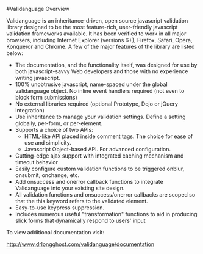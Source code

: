 #Validanguage Overview

Validanguage is an inheritance-driven, open source javascript validation library designed to be the most feature-rich, user-friendly javascript validation frameworks available. It has been verified to work in all major browsers, including Internet Explorer (versions 6+), Firefox, Safari, Opera, Konqueror and Chrome. A few of the major features of the library are listed below:
* The documentation, and the functionality itself, was designed for use by both javascript-savvy Web developers and those with no experience writing javascript.
* 100% unobtrusive javascript, name-spaced under the global validanguage object. No inline event handlers required (not even to block form submissions)
* No external libraries required (optional Prototype, Dojo or jQuery integration)
* Use inheritance to manage your validation settings. Define a setting globally, per-form, or per-element.
* Supports a choice of two APIs:
  * HTML-like API placed inside comment tags. The choice for ease of use and simplicity.
  * Javascript Object-based API. For advanced configuration.
* Cutting-edge ajax support with integrated caching mechanism and timeout behavior
* Easily configure custom validation functions to be triggered onblur, onsubmit, onchange, etc.
* Add onsuccess and onerror callback functions to integrate Validanguage into your existing site design.
* All validation functions and onsuccess/onerror callbacks are scoped so that the this keyword refers to the validated element.
* Easy-to-use keypress suppression.
* Includes numerous useful "transformation" functions to aid in producing slick forms that dynamically respond to users' input

To view additional documentation visit:

http://www.drlongghost.com/validanguage/documentation